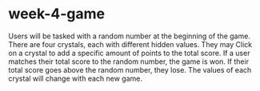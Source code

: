 # week-4-game

Users will be tasked with a random number at the beginning of the game.
There are four crystals, each with different hidden values. They may Click on a crystal to add a specific amount of points to the total score. If a user matches their total score to the random number, the game is won. If their total score goes above the random number, they lose.  The values of each crystal will change with each new game.

